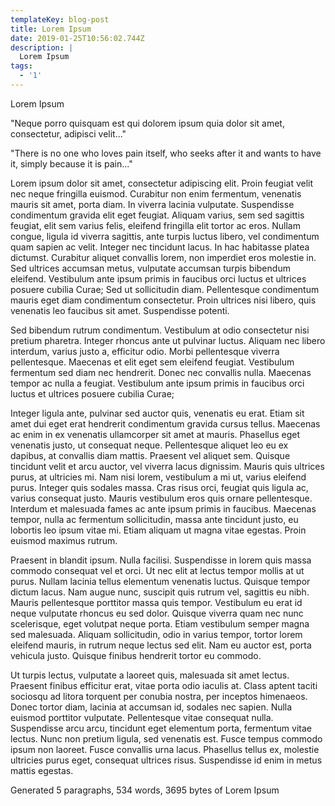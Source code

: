 ```yaml
---
templateKey: blog-post
title: Lorem Ipsum
date: 2019-01-25T10:56:02.744Z
description: |
  Lorem Ipsum
tags:
  - '1'
---
```

Lorem Ipsum

"Neque porro quisquam est qui dolorem ipsum quia dolor sit amet, consectetur, adipisci velit..."

"There is no one who loves pain itself, who seeks after it and wants to have it, simply because it is pain..."

Lorem ipsum dolor sit amet, consectetur adipiscing elit. Proin feugiat velit nec neque fringilla euismod. Curabitur non enim fermentum, venenatis mauris sit amet, porta diam. In viverra lacinia vulputate. Suspendisse condimentum gravida elit eget feugiat. Aliquam varius, sem sed sagittis feugiat, elit sem varius felis, eleifend fringilla elit tortor ac eros. Nullam congue, ligula id viverra sagittis, ante turpis luctus libero, vel condimentum quam sapien ac velit. Integer nec tincidunt lacus. In hac habitasse platea dictumst. Curabitur aliquet convallis lorem, non imperdiet eros molestie in. Sed ultrices accumsan metus, vulputate accumsan turpis bibendum eleifend. Vestibulum ante ipsum primis in faucibus orci luctus et ultrices posuere cubilia Curae; Sed ut sollicitudin diam. Pellentesque condimentum mauris eget diam condimentum consectetur. Proin ultrices nisi libero, quis venenatis leo faucibus sit amet. Suspendisse potenti.



Sed bibendum rutrum condimentum. Vestibulum at odio consectetur nisi pretium pharetra. Integer rhoncus ante ut pulvinar luctus. Aliquam nec libero interdum, varius justo a, efficitur odio. Morbi pellentesque viverra pellentesque. Maecenas et elit eget sem eleifend feugiat. Vestibulum fermentum sed diam nec hendrerit. Donec nec convallis nulla. Maecenas tempor ac nulla a feugiat. Vestibulum ante ipsum primis in faucibus orci luctus et ultrices posuere cubilia Curae;



Integer ligula ante, pulvinar sed auctor quis, venenatis eu erat. Etiam sit amet dui eget erat hendrerit condimentum gravida cursus tellus. Maecenas ac enim in ex venenatis ullamcorper sit amet at mauris. Phasellus eget venenatis justo, ut consequat neque. Pellentesque aliquet leo eu ex dapibus, at convallis diam mattis. Praesent vel aliquet sem. Quisque tincidunt velit et arcu auctor, vel viverra lacus dignissim. Mauris quis ultrices purus, at ultricies mi. Nam nisi lorem, vestibulum a mi ut, varius eleifend purus. Integer quis sodales massa. Cras risus orci, feugiat quis ligula ac, varius consequat justo. Mauris vestibulum eros quis ornare pellentesque. Interdum et malesuada fames ac ante ipsum primis in faucibus. Maecenas tempor, nulla ac fermentum sollicitudin, massa ante tincidunt justo, eu lobortis leo ipsum vitae mi. Etiam aliquam ut magna vitae egestas. Proin euismod maximus rutrum.



Praesent in blandit ipsum. Nulla facilisi. Suspendisse in lorem quis massa commodo consequat vel et orci. Ut nec elit at lectus tempor mollis at ut purus. Nullam lacinia tellus elementum venenatis luctus. Quisque tempor dictum lacus. Nam augue nunc, suscipit quis rutrum vel, sagittis eu nibh. Mauris pellentesque porttitor massa quis tempor. Vestibulum eu erat id neque vulputate rhoncus eu sed dolor. Quisque viverra quam nec nunc scelerisque, eget volutpat neque porta. Etiam vestibulum semper magna sed malesuada. Aliquam sollicitudin, odio in varius tempor, tortor lorem eleifend mauris, in rutrum neque lectus sed elit. Nam eu auctor est, porta vehicula justo. Quisque finibus hendrerit tortor eu commodo.



Ut turpis lectus, vulputate a laoreet quis, malesuada sit amet lectus. Praesent finibus efficitur erat, vitae porta odio iaculis at. Class aptent taciti sociosqu ad litora torquent per conubia nostra, per inceptos himenaeos. Donec tortor diam, lacinia at accumsan id, sodales nec sapien. Nulla euismod porttitor vulputate. Pellentesque vitae consequat nulla. Suspendisse arcu arcu, tincidunt eget elementum porta, fermentum vitae lectus. Nunc non pretium ligula, sed venenatis est. Fusce tempus commodo ipsum non laoreet. Fusce convallis urna lacus. Phasellus tellus ex, molestie ultricies purus eget, consequat ultrices risus. Suspendisse id enim in metus mattis egestas.



Generated 5 paragraphs, 534 words, 3695 bytes of Lorem Ipsum
